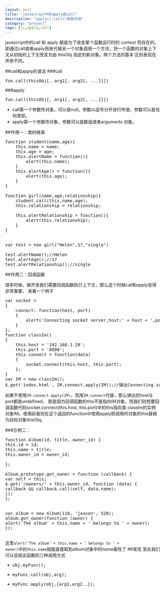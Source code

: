 ```yaml
---
layout: post
title: "javascript中的apply和call"
description: "apply(),call()简单总结"
category: "project"
tags: [js,apply,call]
---
```


javascript中的call 和 apply 都是为了改变某个函数运行时的 context 而存在的，即通过call或者apply用来代替另一个对象调用一个方法，将一个函数的对象上下文从初始的上下文改变为由 thisObj 指定的新对象。两个方法的基本
区别表现在传参不同。

##call和apply的语法
###call
<pre>fun.call(thisObj[, arg1[, arg2[, ...]]])</pre>

###apply
<pre>fun.call(thisObj[, arg1[, arg2[, ...]]])</pre>

*   call第一个参数传对象，可以是null。参数以逗号分开进行传值，参数可以是任何类型。
*   apply第一个参数传对象，参数可以是数组或者arguments 对象。

##作用一：类的继承
<pre>
function student(name,age){
	this.name = name;
	this.age = age;
	this.alertName = function(){
		alert(this.name);
	}
	this.alertAge() = function(){
		alert(this.age);
	}
}

function girl(name,age,relationship){
	student.call(this,name,age);
	this.relationship = relationship;

	this.alertRelationship = function(){
		alert(this.relationship);
	}
}


var test = new girl("Helen",17,"single")

test.alertName();//Helen
test.alertAge();//17
test.alertRelationship();//single
</pre>

##作用二：回调函数

很多时候，做开发我们需要回调函数执行上下文，那么这个时候call和apply变得非常重要，
来看一个例子
<pre>
var socket = 
{
    connect: function(host, port)
    {
        alert('Connecting socket server,host:' + host + ',port:' + port);
    }
};
function classIm()
{
    this.host = '192.168.1.28';
    this.port = '8080';
    this.connect = function(data)
    {
        socket.connect(this.host, this.port);
    };
}
var IM = new classIm();
$.get('index.html', IM.connect.apply(IM));//弹出Connecting socket server,host:192.168.1.28,port:8080
</pre>

如果不使用<code>IM.connect.apply(IM)</code>，而用<code>IM.connect</code>代替，那么弹出的host与port都是undefined，
那是因为回调函数的this不是指向IM对象，而我们则想要回调函数代码socket.connect(this.host, this.port)中的this指向类
classIm的实例对象IM。使用前者则在这个返回的function中使用apply把调用时对象的this替换为目标对象thisObj。


###示例二：
<pre>
function Album(id, title, owner_id) {
this.id = id;
this.name = title;
this.owner_id = owner_id;

};

Album.prototype.get_owner = function (callback) {
var self = this;
$.get('/owners/' + this.owner_id, function (data) {
callback && callback.call(self, data.name);
});
};


var album = new Album(110, 'jeason', 520);
album.get_owner(function (owner) {
alert('The album' + this.name + ' belongs to ' + owner);
});

</pre>
这里<code>alert('The album' + this.name + ' belongs to ' + owner)</code>中的<code>this.name</code>就能直接取到album对象中的name属性了
##发现
至此我们可以总结出函数的三种调用方式

*  <pre>obj.myFunc();</pre>
*  <pre>myFunc.call(obj,arg);</pre>
*  <pre>myFunc.apply(obj,[arg1,arg2..]);</pre>